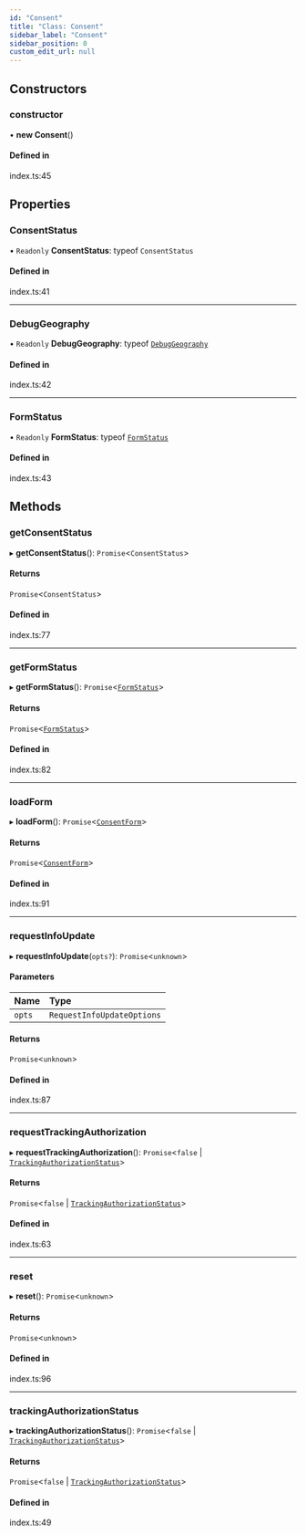 ```yaml
---
id: "Consent"
title: "Class: Consent"
sidebar_label: "Consent"
sidebar_position: 0
custom_edit_url: null
---
```


## Constructors

### constructor

• **new Consent**()

#### Defined in

index.ts:45

## Properties

### ConsentStatus

• `Readonly` **ConsentStatus**: typeof `ConsentStatus`

#### Defined in

index.ts:41

___

### DebugGeography

• `Readonly` **DebugGeography**: typeof [`DebugGeography`](../enums/DebugGeography)

#### Defined in

index.ts:42

___

### FormStatus

• `Readonly` **FormStatus**: typeof [`FormStatus`](../enums/FormStatus)

#### Defined in

index.ts:43

## Methods

### getConsentStatus

▸ **getConsentStatus**(): `Promise`<`ConsentStatus`\>

#### Returns

`Promise`<`ConsentStatus`\>

#### Defined in

index.ts:77

___

### getFormStatus

▸ **getFormStatus**(): `Promise`<[`FormStatus`](../enums/FormStatus)\>

#### Returns

`Promise`<[`FormStatus`](../enums/FormStatus)\>

#### Defined in

index.ts:82

___

### loadForm

▸ **loadForm**(): `Promise`<[`ConsentForm`](ConsentForm)\>

#### Returns

`Promise`<[`ConsentForm`](ConsentForm)\>

#### Defined in

index.ts:91

___

### requestInfoUpdate

▸ **requestInfoUpdate**(`opts?`): `Promise`<`unknown`\>

#### Parameters

| Name | Type |
| :------ | :------ |
| `opts` | `RequestInfoUpdateOptions` |

#### Returns

`Promise`<`unknown`\>

#### Defined in

index.ts:87

___

### requestTrackingAuthorization

▸ **requestTrackingAuthorization**(): `Promise`<``false`` \| [`TrackingAuthorizationStatus`](../enums/TrackingAuthorizationStatus)\>

#### Returns

`Promise`<``false`` \| [`TrackingAuthorizationStatus`](../enums/TrackingAuthorizationStatus)\>

#### Defined in

index.ts:63

___

### reset

▸ **reset**(): `Promise`<`unknown`\>

#### Returns

`Promise`<`unknown`\>

#### Defined in

index.ts:96

___

### trackingAuthorizationStatus

▸ **trackingAuthorizationStatus**(): `Promise`<``false`` \| [`TrackingAuthorizationStatus`](../enums/TrackingAuthorizationStatus)\>

#### Returns

`Promise`<``false`` \| [`TrackingAuthorizationStatus`](../enums/TrackingAuthorizationStatus)\>

#### Defined in

index.ts:49
